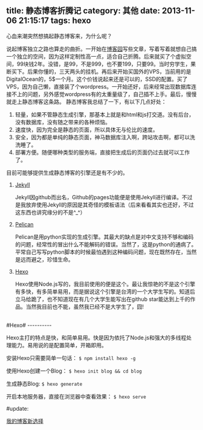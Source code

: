title: 静态博客折腾记
category: 其他
date: 2013-11-06 21:15:17
tags: hexo
---

心血来潮突然想搞起静态博客来，为什么呢？

<!--more-->

说起博客独立之路也算走的曲折。一开始在[博客园](http://www.cnblogs.com/qianlifeng)写些文章，写着写着就想自己搞一个独立的空间，因为这样定制性高一点，适合自己折腾。后来就买了个虚拟空间，99块钱2年。没错，是99，不是999，也不要199，只要99。当时穷学生，果断买下。后果你懂的，三天两头的挂机。再后来开始买国外的VPS，当前用的是DigitalOcean的，5$一个月。这个价钱说起来还是可以的，SSD的配置。买了VPS，因为自己懒，直接装了个wordpress。一开始还好，后来经常出现数据库连接不上的问题，另外感觉wordpress有的太重量级了，自己插不上手。最后，慢慢就走上静态博客这条路。
静态博客我总结了一下，有以下几点好处：  

1. 轻量，如果不管静态生成引擎，那基本上就是和html和js打交道。没有后台，没有数据库，没有随之带来的各种烦恼。
2. 速度快，因为完全是静态的页面，所以具体无与伦比的速度。  
3. 安全，因为都是单纯的静态页面，神马数据库注入啊，跨站攻击啊，都可以洗洗睡了。
4. 部署方便。随便哪种类型的服务端，直接把生成后的页面仍过去就可以工作了。

目前可能够提供生成静态博客的引擎还是有不少的。  

1. [Jekyll](http://jekyllrb.com/)
	
	Jekyll因github而出名，Github的pages功能便是使用Jekyll进行编译。不过是我放弃使用Jekyll的原因是其奇怪的模板语法（后来看看其实也还好，不过这东西也讲究缘分的不是^_^）  

2. [Pelican](http://getpelican.com)
	
	Pelican是用python实现的生成引擎。其最大的缺点是对中文支持不够和编码的问题，经常性的冒出什么不能解码的错误。当然了，这是python的通病了。平常自己写写python脚本的时候最怕遇到这种编码问题，现在既然存在，当然是远而避之，珍惜生命。  

3. [Hexo](http://zespia.tw/hexo/)

	Hexo使用Node.js写的，我目前使用的便是这个。最让我惊艳的不是这个引擎有多快，有多简单易用，而是据说这个引擎是台湾的一个大学生写的。知道后立马给跪了，也不知道现在有几个大学生能写出在github star能达到上千的作品。当然我目前也不能，虽然我已经不是大学生了，囧!  

<br/>
#Hexo#
----------

Hexo主打的特点是快，和简单易用。快是因为依托了Node.js和强大的多线程处理能力。易用说的是配置简单，开箱即用。
	
安装Hexo只需要简单一句话：
	```
	$ npm install hexo -g
	```

使用Hexo创建一个Blog：
	```
	$ hexo init blog && cd blog
	```  

生成静态Blog:
	```
	$ hexo generate
	```

开启本地服务器，直接在浏览器中查看效果：
	```
	$ hexo serve
	```  

#update:  

[我的博客新选择](http://scottqian.com/2014/06/20/my_new_choise_for_blogging/)

